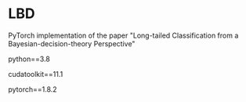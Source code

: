 # LBD
PyTorch implementation of the paper "Long-tailed Classification from a Bayesian-decision-theory Perspective"

python==3.8

cudatoolkit==11.1

pytorch==1.8.2
